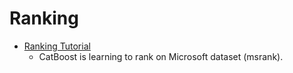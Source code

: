 # Ranking
* [Ranking Tutorial](ranking_tutorial.ipynb)
    * CatBoost is learning to rank on Microsoft dataset (msrank).
